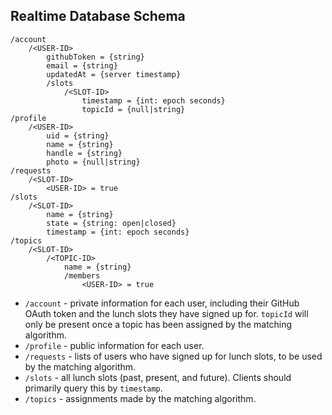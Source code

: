 ## Realtime Database Schema
```
/account
    /<USER-ID>
        githubToken = {string}
        email = {string}
        updatedAt = {server timestamp}
        /slots
            /<SLOT-ID>
                timestamp = {int: epoch seconds}
                topicId = {null|string}
/profile
    /<USER-ID>
        uid = {string}
        name = {string}
        handle = {string}
        photo = {null|string}
/requests
    /<SLOT-ID>
        <USER-ID> = true
/slots
    /<SLOT-ID>
        name = {string}
        state = {string: open|closed}
        timestamp = {int: epoch seconds}
/topics
    /<SLOT-ID>
        /<TOPIC-ID>
            name = {string}
            /members
                <USER-ID> = true
```
* `/account` - private information for each user, including their GitHub OAuth token and the lunch slots they have signed up for. `topicId` will only be present once a topic has been assigned by the matching algorithm.
* `/profile` - public information for each user.
* `/requests` - lists of users who have signed up for lunch slots, to be used by the matching algorithm.
* `/slots` - all lunch slots (past, present, and future). Clients should primarily query this by `timestamp`.
* `/topics` - assignments made by the matching algorithm.
